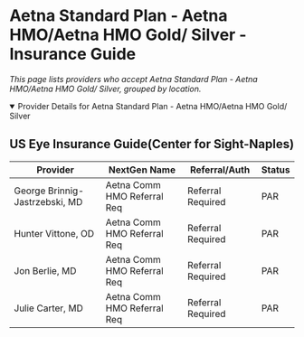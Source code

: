 # Aetna Standard Plan - Aetna HMO/Aetna HMO Gold/ Silver - Insurance Guide

*This page lists providers who accept Aetna Standard Plan - Aetna HMO/Aetna HMO Gold/ Silver, grouped by location.*

<details open><summary>Provider Details for Aetna Standard Plan - Aetna HMO/Aetna HMO Gold/ Silver</summary>

## US Eye Insurance Guide(Center for Sight-Naples)

| Provider | NextGen Name | Referral/Auth | Status |
|----------|-------------|--------------|--------|
| George Brinnig-Jastrzebski, MD | Aetna Comm HMO Referral Req | Referral Required | PAR |
| Hunter Vittone, OD | Aetna Comm HMO Referral Req | Referral Required | PAR |
| Jon Berlie, MD | Aetna Comm HMO Referral Req | Referral Required | PAR |
| Julie Carter, MD | Aetna Comm HMO Referral Req | Referral Required | PAR |

</details>

